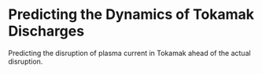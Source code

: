 # Predicting the Dynamics of Tokamak Discharges

Predicting the disruption of plasma current in Tokamak ahead of the actual disruption.
